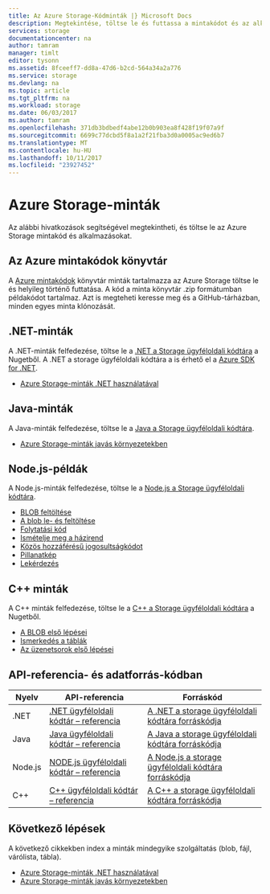 ```yaml
---
title: Az Azure Storage-Kódminták |} Microsoft Docs
description: Megtekintése, töltse le és futtassa a mintakódot és az alkalmazások az Azure Storage. Felderíteni a bevezetés minták BLOB, üzenetsorok, táblák és fájlok, a .NET, Java, Node.js és C++ storage ügyfélkódtáraival használatával.
services: storage
documentationcenter: na
author: tamram
manager: timlt
editor: tysonn
ms.assetid: 8fceeff7-dd8a-47d6-b2cd-564a34a2a776
ms.service: storage
ms.devlang: na
ms.topic: article
ms.tgt_pltfrm: na
ms.workload: storage
ms.date: 06/03/2017
ms.author: tamram
ms.openlocfilehash: 371db3bdbedf4abe12b0b903ea8f428f19f07a9f
ms.sourcegitcommit: 6699c77dcbd5f8a1a2f21fba3d0a0005ac9ed6b7
ms.translationtype: MT
ms.contentlocale: hu-HU
ms.lasthandoff: 10/11/2017
ms.locfileid: "23927452"
---
```

# <a name="azure-storage-samples"></a>Azure Storage-minták

Az alábbi hivatkozások segítségével megtekintheti, és töltse le az Azure Storage mintakód és alkalmazásokat.

## <a name="azure-code-samples-library"></a>Az Azure mintakódok könyvtár
A [Azure mintakódok](https://azure.microsoft.com/documentation/samples/?service=storage) könyvtár minták tartalmazza az Azure Storage töltse le és helyileg történő futtatása. A kód a minta könyvtár .zip formátumban példakódot tartalmaz. Azt is megteheti keresse meg és a GitHub-tárházban, minden egyes minta klónozását.

<!--## Getting started samples-->
<!-- after our quick starts are available, replace this link with a link to one of those. 
Had to remove this article, it refers to the VS quickstarts, and they've stopped publishing them. Robin --> 
<!--* [Get started with Azure Storage in five minutes](storage-getting-started-guide.md)
* [Visual Studio Quick Starts for Azure Storage](https://github.com/Azure/azure-storage-net/tree/master/Samples/GettingStarted/VisualStudioQuickStarts)
-->

## <a name="net-samples"></a>.NET-minták
A .NET-minták felfedezése, töltse le a [.NET a Storage ügyféloldali kódtára](https://www.nuget.org/packages/WindowsAzure.Storage/) a Nugetből. A .NET a storage ügyféloldali kódtára a is érhető el a [Azure SDK for .NET](https://azure.microsoft.com/downloads/).

* [Azure Storage-minták .NET használatával](storage-samples-dotnet.md)

## <a name="java-samples"></a>Java-minták
A Java-minták felfedezése, töltse le a [Java a Storage ügyféloldali kódtára](https://github.com/azure/azure-storage-java).

* [Azure Storage-minták javás környezetekben](storage-samples-java.md)

## <a name="nodejs-samples"></a>Node.js-példák
A Node.js-minták felfedezése, töltse le a [Node.js a Storage ügyféloldali kódtára](https://github.com/Azure/azure-storage-node).

* [BLOB feltöltése](https://github.com/Azure/azure-storage-node/tree/master/examples/blobuploader)
* [A blob le- és feltöltése](https://github.com/Azure/azure-storage-node/blob/master/examples/samples/blobuploaddownloadsample.js)
* [Folytatási kód](https://github.com/Azure/azure-storage-node/blob/master/examples/samples/continuationsample.js)
* [Ismételje meg a házirend](https://github.com/Azure/azure-storage-node/blob/master/examples/samples/retrypolicysample.js)
* [Közös hozzáférésű jogosultságkódot](https://github.com/Azure/azure-storage-node/blob/master/examples/samples/sassample.js)
* [Pillanatkép](https://github.com/Azure/azure-storage-node/blob/master/examples/samples/snapshotsample.js)
* [Lekérdezés](https://github.com/Azure/azure-storage-node/blob/master/examples/samples/tablequerysample.js)

## <a name="c-samples"></a>C++ minták
A C++ minták felfedezése, töltse le a [C++ a Storage ügyféloldali kódtára](https://www.nuget.org/packages/wastorage/) a Nugetből.

* [A BLOB első lépései](https://github.com/Azure/azure-storage-cpp/tree/master/Microsoft.WindowsAzure.Storage/samples/BlobsGettingStarted)
* [Ismerkedés a táblák](https://github.com/Azure/azure-storage-cpp/tree/master/Microsoft.WindowsAzure.Storage/samples/TablesGettingStarted)
* [Az üzenetsorok első lépései](https://github.com/Azure/azure-storage-cpp/tree/master/Microsoft.WindowsAzure.Storage/samples/QueuesGettingStarted)

## <a name="api-reference-and-source-code"></a>API-referencia- és adatforrás-kódban

| Nyelv | API-referencia | Forráskód |
|----------|---------------|-------------|
| .NET | [.NET ügyféloldali kódtár – referencia](https://msdn.microsoft.com/library/azure/mt347887.aspx) | [A .NET a storage ügyféloldali kódtára forráskódja](https://github.com/Azure/azure-storage-net) |
| Java | [Java ügyféloldali kódtár – referencia](https://docs.microsoft.com/java/api/overview/azure/storage) | [A Java a storage ügyféloldali kódtára forráskódja](https://github.com/azure/azure-storage-java) |
| Node.js | [NODE.js ügyféloldali kódtár – referencia](http://azure.github.io/azure-storage-node) | [A Node.js a storage ügyféloldali kódtára forráskódja](https://github.com/Azure/azure-storage-node) |
| C++ | [C++ ügyféloldali kódtár – referencia](http://azure.github.io/azure-storage-cpp/) | [A C++ a storage ügyféloldali kódtára forráskódja](https://github.com/Azure/azure-storage-cpp)|

## <a name="next-steps"></a>Következő lépések

A következő cikkekben index a minták mindegyike szolgáltatás (blob, fájl, várólista, tábla).

* [Azure Storage-minták .NET használatával](storage-samples-dotnet.md)
* [Azure Storage-minták javás környezetekben](storage-samples-java.md)